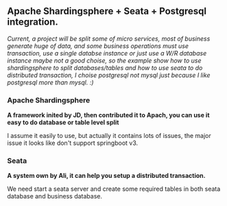 ## Apache Shardingsphere + Seata + Postgresql integration.

*Current, a project will be split some of micro services, most of business generate huge of data, and some business operations must use transaction, use a single databse instance or just use a W/R database instance maybe not a good choise, so the example show how to use shardingsphere to split databases/tables and how to use seata to do distributed transaction, I choise postgresql not mysql just because I like postgresql more than mysql. :)*

### Apache Shardingsphere

**A framework inited by JD, then contributed it to Apach, you can use it easy to do database or table level split**

I assume it easily to use, but actually it contains lots of issues, the major issue it looks like don't support springboot v3.

### Seata

**A system own by Ali, it can help you setup a distributed transaction.**

We need start a seata server and create some required tables in both seata database and business database.